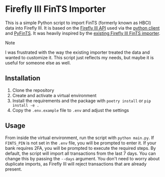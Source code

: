 # Firefly III FinTS Importer
This is a simple Python script to import FinTS (formerly known as HBCI) data into Firefly III.
It is based on the [Firefly III API](https://firefly-iii.readthedocs.io/en/latest/api/index.html) used via the [python client](https://github.com/ms32035/firefly-iii-client) and [PyFinTS](https://github.com/raphaelm/python-fints).
It was heavily inspired by the [existing Firefly III FinTS importer](https://github.com/bnw/firefly-iii-fints-importer).

> [!NOTE]  
> I was frustrated with the way the existing importer treated the data and wanted to customize it. This script just reflects my needs, but maybe it is useful for someone else as well.

## Installation
1. Clone the repository
2. Create and activate a virtual environment
3. Install the requirements and the package with `poetry install` or `pip install -e .`
4. Copy the `.env.example` file to `.env` and adjust the settings

## Usage
From inside the virtual environment, run the script with `python main.py`.
If `FINTS_PIN` is not set in the `.env` file, you will be prompted to enter it.
If your bank requires 2FA, you will be prompted to execute the required steps.
By default, the script will import all transactions from the last 7 days. You can change this by passing the `--days` argument.
You don't need to worry about duplicate imports, as Firefly III will reject transactions that are already present.
